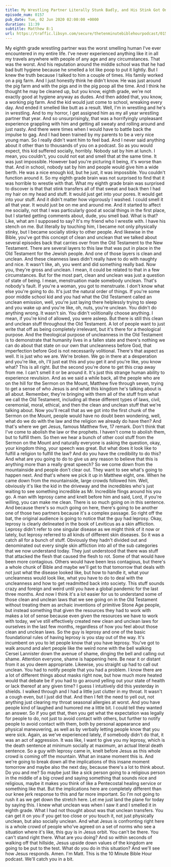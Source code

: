 ```yaml
---
title: My Wrestling Partner Literally Stunk Badly, and His Stink Got On Me
episode_num: 0157
pub_date: Tue, 02 Jun 2020 02:00:00 +0000
duration: 11:39
subtitle: Matthew 8:1
url: https://traffic.libsyn.com/secure/thetenminutebiblehourpodcast/0157_-_My_Wrestling_Partner_Literally_Stunk_Badly_and_His_Sting_Got_On_Me.mp3
---
```


 My eighth grade wrestling partner was the worst smelling human I've ever encountered in my entire life. I've never experienced anything like it in all my travels anywhere with people of any age and any circumstances. That was the worst. And his reputation around the middle school was that he had bad butt hygiene because he smelled a lot like poop to put it lightly. But I knew the truth because I talked to him a couple of times. His family worked on a pig farm. And I just honestly think he didn't know. He was just around the pig farm and with the pigs and in the pig poop all the time. And I think he thought he may be cleaned up, but you know, eighth grade, we're not exactly good at hygiene anyway as dudes. And then added that, you know, a working pig farm. And the kid would just come to school, wreaking every day. And ended it smelled like butt as a result. Well, I'm in wrestling and he's in wrestling. And to my horror, I get assigned him as my all year wrestling partner that year. And so unsurprisingly, that was a horrifyingly unpleasant experience grappling with him and getting all sweaty and rolling around and just nasty. And there were times when I would have to battle back the impulse to gag. And I had been trained by my parents to be a very nice young man. So I really didn't want him to feel bad. And I never said anything about it other than to thousands of you on a podcast. So as you would expect, this kid suffered socially, horribly. Nobody sat by him at lunch. I mean, you couldn't, you could not eat and smell that at the same time. It was just impossible. However bad you're picturing it being, it's worse than that. And in school, nobody sat by him and people would give him a wide berth. He was a nice enough kid, but he just, it was impossible. You couldn't function around it. So my eighth grade brain was not surprised to find that it was horrible to wrestle with that. What my eighth grade brain was surprised to discover is that that stink transfers all of that sweat and back then I had my hair on my head and stuff. It would just get into your pores. It would get into your stuff. And it didn't matter how vigorously I washed. I could smell it all that year. It would just be on me and around me. And it started to affect me socially, not that I was particularly good at social things in the first place, but I started getting comments about, dude, you smell bad. What is that? Like, what am I supposed to say? It's my friend who I wrestle with. I have his stench on me. But literally by touching him, I became not only physically stinky, but I became socially stinky to other people. And likewise in the Bible, you've got this concept of clean and unclean that we talked about several episodes back that carries over from the Old Testament to the New Testament. There are several layers to this law that was put in place in the Old Testament for the Jewish people. And one of those layers is clean and unclean. And these cleanness laws didn't really have to do with naughty and nice. It wasn't like, ah, you went and did something really bad. Now you, they're gross and unclean. I mean, it could be related to that in a few circumstances. But for the most part, clean and unclean was just a question of state of being. I mean, menstruation made somebody unclean. That's nobody's fault. If you're a woman, you got to menstruate. I don't know what else you're going to do. It's just the natural order of things. If you're some poor middle school kid and you had what the Old Testament called an unclean emission, well, you're just laying there helplessly trying to sleep and you wake up and you're like, oh, nuts, you're unclean. You didn't do anything wrong. It wasn't sin. You didn't volitionally choose anything. I mean, if you're kind of allowed, you were asleep. But there is still this clean and unclean stuff throughout the Old Testament. A lot of people want to just write that off as being completely irrelevant, but it's there for a theological purpose. And the theological purpose of uncleanness in the Old Testament is to demonstrate that humanity lives in a fallen state and there's nothing we can do about that state on our own that uncleanness before God, that imperfection before God is not necessarily volitional. There's that aspect as well. It is just who we are. We're broken. We go in there at a desperation and you're like, oh, I'll just eat this and you get it and you're like, you know what? This is all right. But the second you're done to get this crap away from me. I can't smell it or be around it. It's just this strange human ability to experience revulsion. And as we said a while back, all the people who are on the hill for the Sermon on the Mount, Matthew five through seven, trying to get a sense of who Jesus is and what this kingdom he's talking about is all about. Remember, they're bringing with them all of the stuff from what we call the Old Testament, including all these different types of laws, civil, ceremonial, moral, ethical, and then the clean and unclean stuff that we're talking about. Now you'll recall that as we got into the first chunk of the Sermon on the Mount, people would have no doubt been wondering, well, what do we do with the law and the religion we already do have then? And that's where we get Jesus, famous Matthew five, 17 remark. Don't think that I've come to abolish the law or the prophets. I haven't come to abolish them, but to fulfill them. So then we hear a bunch of other cool stuff from the Sermon on the Mount and naturally everyone is asking the question, okay, your kingdom thing, your speech was great. But what does it look like to fulfill a religion to fulfill the law? And do you have the credibility to do this? And what are you going to do to give us any reason to believe that this is anything more than a really great speech? So we come down from the mountainside and people don't clear out. They want to see what's going to happen next. And that's where we pick it up in Matthew eight, one. When he came down from the mountainside, large crowds followed him. Well, obviously it's like the kid in the driveway and the incredibles who's just waiting to see something incredible as Mr. Incredible flings around his you go. A man with leprosy came and knelt before him and said, Lord, if you're willing, you can make me clean. There is so much going on in this sentence. And because there's so much going on here, there's going to be another one of those two partners because it's a complex passage. So right off the bat, the original audience is going to notice that the guy had leprosy. Okay, leprosy is clearly delineated in the book of Leviticus as a skin affliction. Leprosy didn't refer to one singular disease as we might think of it now or lately, but leprosy referred to all kinds of different skin diseases. So it was a catch all for a bunch of stuff. Obviously they hadn't divided out and denominated out every single skin affliction into all of the sub categories that we now understand today. They just understood that there was stuff that attacked the flesh that caused the flesh to rot. Some of that would have been more contagious. Others would have been less contagious, but there's a whole chunk of Bible and maybe we'll get to that tomorrow that deals with not just what the disease looked like, but how to handle it, what your uncleanness would look like, what you have to do to deal with the uncleanness and how to get readmitted back into society. This stuff sounds crazy and foreign and weird until you have a global pandemic for the last three months. And now I think it's a lot easier for us to understand some of those clean and unclean laws that we see going on in the Old Testament without treating them as archaic inventions of primitive Stone Age people, but instead something that given the resources they had to work with makes a lot of sense because even given the resources we have to work with today, we've still effectively created new clean and unclean laws for ourselves in the last few months, regardless of how you feel about those clean and unclean laws. So the guy is leprosy and one of the basic foundational rules of having leprosy is you stay out of the way. It's incumbent on you to let people know that you have leprosy. You've got to walk around and alert people like the weird none with the bell walking Cersei Lannister down the avenue of shame, dinging the bell and calling out shame. Attention everyone, shame is happening here. Be near it or distant from it as you deem appropriate. Likewise, you straight up had to call out unclean. You had to notify people that you had a problem. I know there are a lot of different things about masks right now, but how much more heated would that debate be if you had to go around yelling out your state of health or lack thereof at any given time? I guess I intuitively did this yesterday in shields. I walked through and I had a little just clutter in my throat. It wasn't a cough even, but I just did that. And then I felt the need to yell out, not anything just clearing my throat seasonal allergies at worst. And you have people kind of laughed and humored me a little bit. I could tell they wanted an answer. So if you get that, then you get what the expectation was legally for people to do, not just to avoid contact with others, but further to notify people to avoid contact with them, both by personal appearance and physical maneuvering, as well as by verbally letting people know that you were sick. Again, as we've experienced lately, if somebody didn't do that, it was an act of aggression. It was like, I want to give you my leprosy, which is the death sentence at minimum socially at maximum, an actual literal death sentence. So a guy with leprosy came in, knelt before Jesus as this whole crowd is coming off the mountain. What an insane moment this is. And we're going to break down all the implications of this insane moment tomorrow and maybe also the next day, because there's a lot to think about. Do you and me? So maybe just like a sick person going to a religious person in the middle of a big crowd and saying something that sounds nice and religious, maybe it makes you think of like a Pentecostal healing service or something like that. But the implications here are completely different than our knee jerk response to this and far more important. So I'm not going to rush it as we get down the stretch here. Let me just land the plane for today by saying this. I knew what unclean was when I saw it and I smelled it in eighth grade. What I had not thought about was that unclean transfers. You can get it on you if you get too close or you touch it, not just physically unclean, but also socially unclean. And what Jesus is confronting right here is a whole crowd of people who've agreed on a set of norms who see a situation where it's like, this guy is in Jesus orbit. You can't be there. You can't stand right there. What are you doing? And so within seconds of walking off that hillside, Jesus upside down values of the kingdom are going to be put to the test. What do you do in this situation? And we'll see how Jesus responds. Amen. I'm Matt. This is the 10 Minute Bible Hour podcast. We'll catch you in a bit.